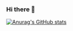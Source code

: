 ### Hi there 👋
[![Anurag's GitHub stats](https://github-readme-stats.vercel.app/api?username=pthai-it-dev&show_icons=true&theme=tokyonight)](https://github.com/anuraghazra/github-readme-stats)
<!--
**pthai-it-dev/pthai-it-dev** is a ✨ _special_ ✨ repository because its `README.md` (this file) appears on your GitHub profile.

Here are some ideas to get you started:

- 🔭 I’m currently working on ...
- 🌱 I’m currently learning ...
- 👯 I’m looking to collaborate on ...
- 🤔 I’m looking for help with ...
- 💬 Ask me about ...
- 📫 How to reach me: ...
- 😄 Pronouns: ...
- ⚡ Fun fact: ...
-->
